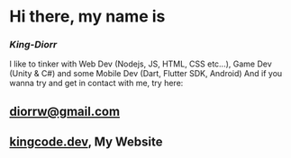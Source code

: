 # Hi there, my name is
### *King-Diorr*
I like to tinker with Web Dev (Nodejs, JS, HTML, CSS etc...), Game Dev (Unity & C#) and some Mobile Dev (Dart, Flutter SDK, Android)
And if you wanna try and get in contact with me, try here:
## [diorrw@gmail.com](https://mail.google.com/mail/?view=cm&fs=1&to=diorrw@gmail.com)

## [kingcode.dev](https://kingcode.dev), My Website



<!--
**KDW1/KDW1** is a ✨ _special_ ✨ repository because its `README.md` (this file) appears on your GitHub profile.

Here are some ideas to get you started:

- 🔭 I’m currently working on ...
- 🌱 I’m currently learning ...
- 👯 I’m looking to collaborate on ...
- 🤔 I’m looking for help with ...
- 💬 Ask me about ...
- 📫 How to reach me: ...
- 😄 Pronouns: ...
- ⚡ Fun fact: ...
-->
